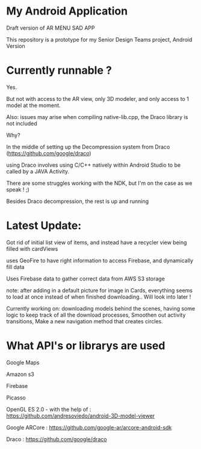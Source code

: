# My Android Application
Draft version of AR MENU SAD APP

This repository is a prototype for my Senior Design Teams project, Android Version

# Currently runnable ?
Yes.

But not with access to the AR view, only 3D modeler, and only access to 1 model at the moment.


 Also: issues may arise when compiling native-lib.cpp, the Draco library is not included

Why?

In the middle of setting up the Decompression system from Draco (https://github.com/google/draco) 

using Draco involves using C/C++ natively within Android Studio to be called by a JAVA Activity.

There are some struggles working with the NDK, but I'm on the case as we speak ! ;) 

Besides Draco decompression, the rest is up and running

# Latest Update:
Got rid of initial list view of items, and instead have a recycler view being filled with cardViews

uses GeoFire to have right information to access Firebase, and dynamically fill data

Uses Firebase data to gather correct data from AWS S3 storage

note: after adding in a default picture for image in Cards,
everything seems to load at once instead of when finished downloading..
 Will look into later !


Currently working on: downloading models behind the scenes, having some logic to
keep track of all the download processes, Smoothen out activity transitions,
Make a new navigation method that creates circles.

# What API's or librarys are used 
Google Maps

Amazon s3

Firebase

Picasso

OpenGL ES 2.0 - with the help of : https://github.com/andresoviedo/android-3D-model-viewer

Google ARCore                    : https://github.com/google-ar/arcore-android-sdk

Draco                            : https://github.com/google/draco
